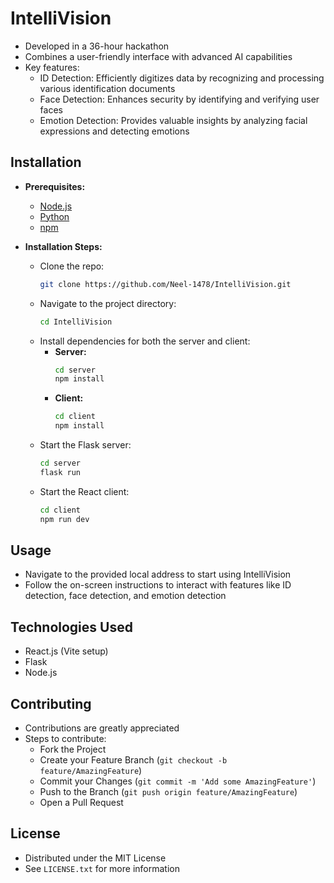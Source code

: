 # IntelliVision

- Developed in a 36-hour hackathon
- Combines a user-friendly interface with advanced AI capabilities
- Key features:
  - ID Detection: Efficiently digitizes data by recognizing and processing various identification documents
  - Face Detection: Enhances security by identifying and verifying user faces
  - Emotion Detection: Provides valuable insights by analyzing facial expressions and detecting emotions

## Installation

- **Prerequisites:**
  - [Node.js](https://nodejs.org/)
  - [Python](https://www.python.org/)
  - [npm](https://www.npmjs.com/)

- **Installation Steps:**
  - Clone the repo:
    ```bash
    git clone https://github.com/Neel-1478/IntelliVision.git
    ```
  - Navigate to the project directory:
    ```bash
    cd IntelliVision
    ```
  - Install dependencies for both the server and client:
    - **Server:**
      ```bash
      cd server
      npm install
      ```
    - **Client:**
      ```bash
      cd client
      npm install
      ```
  - Start the Flask server:
    ```bash
    cd server
    flask run
    ```
  - Start the React client:
    ```bash
    cd client
    npm run dev
    ```

## Usage

- Navigate to the provided local address to start using IntelliVision
- Follow the on-screen instructions to interact with features like ID detection, face detection, and emotion detection

## Technologies Used

- React.js (Vite setup)
- Flask
- Node.js

## Contributing

- Contributions are greatly appreciated
- Steps to contribute:
  - Fork the Project
  - Create your Feature Branch (`git checkout -b feature/AmazingFeature`)
  - Commit your Changes (`git commit -m 'Add some AmazingFeature'`)
  - Push to the Branch (`git push origin feature/AmazingFeature`)
  - Open a Pull Request

## License

- Distributed under the MIT License
- See `LICENSE.txt` for more information
